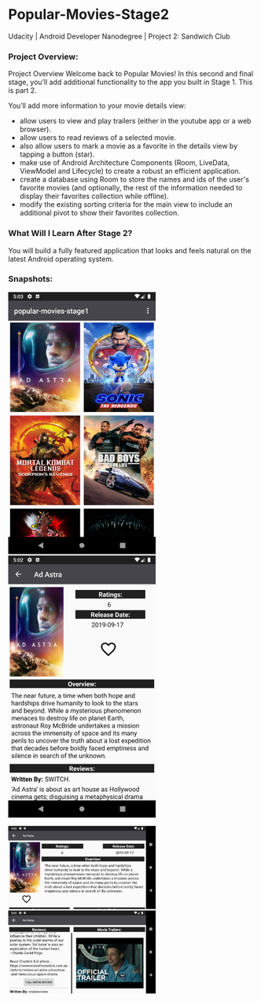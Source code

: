 # Popular-Movies-Stage2
Udacity | Android Developer Nanodegree | Project 2: Sandwich Club

### Project Overview:
Project Overview
Welcome back to Popular Movies! In this second and final stage, you’ll add additional functionality
to the app you built in Stage 1. This is part 2.

You’ll add more information to your movie details view:
- allow users to view and play trailers (either in the youtube app or a web browser).
- allow users to read reviews of a selected movie.
- also allow users to mark a movie as a favorite in the details view by tapping a button (star).
- make use of Android Architecture Components (Room, LiveData, ViewModel and Lifecycle) to create a robust an efficient application.
- create a database using Room to store the names and ids of the user's favorite movies (and optionally, the rest of the information needed to display their favorites collection while offline).
- modify the existing sorting criteria for the main view to include an additional pivot to show their favorites collection.


### What Will I Learn After Stage 2?
You will build a fully featured application that looks and feels natural on the latest Android operating system.

### Snapshots:
<img src="app-snapshots/Screenshot_1.png" width=300>  <img src="app-snapshots/Screenshot_2.png" width=300>

<img src="app-snapshots/Screenshot_3.png" width=300>  <img src="app-snapshots/Screenshot_4.png" width=300>

